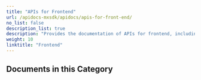 ```yaml
---
title: "APIs for Frontend"
url: /apidocs-mxsdk/apidocs/apis-for-front-end/
no_list: false
description_list: true
description: "Provides the documentation of APIs for frontend, including Client API, Design Properties API, and Pluggable Widgets API."
weight: 10
linktitle: "Frontend"
---
```


## Documents in this Category

